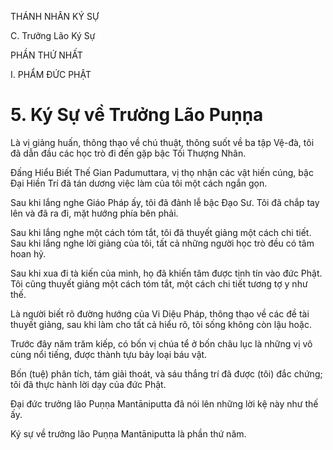 THÁNH NHÂN KÝ SỰ

C. Trưởng Lão Ký Sự

PHẦN THỨ NHẤT

I. PHẨM ĐỨC PHẬT

# 5. Ký Sự về Trưởng Lão Puṇṇa

Là vị giảng huấn, thông thạo về chú thuật, thông suốt về ba tập Vệ-đà, tôi đã dẫn đầu các học trò đi đến gặp bậc Tối Thượng Nhân.

Đấng Hiểu Biết Thế Gian Padumuttara, vị thọ nhận các vật hiến cúng, bậc Đại Hiền Trí đã tán dương việc làm của tôi một cách ngắn gọn.

Sau khi lắng nghe Giáo Pháp ấy, tôi đã đảnh lễ bậc Đạo Sư. Tôi đã chắp tay lên và đã ra đi, mặt hướng phía bên phải.

Sau khi lắng nghe một cách tóm tắt, tôi đã thuyết giảng một cách chi tiết. Sau khi lắng nghe lời giảng của tôi, tất cả những người học trò đều có tâm hoan hỷ.

Sau khi xua đi tà kiến của mình, họ đã khiến tâm được tịnh tín vào đức Phật. Tôi cũng thuyết giảng một cách tóm tắt, một cách chi tiết tương tợ y như thế.

Là người biết rõ đường hướng của Vi Diệu Pháp, thông thạo về các đề tài thuyết giảng, sau khi làm cho tất cả hiểu rõ, tôi sống không còn lậu hoặc.

Trước đây năm trăm kiếp, có bốn vị chúa tể ở bốn châu lục là những vị vô cùng nổi tiếng, được thành tựu bảy loại báu vật.

Bốn (tuệ) phân tích, tám giải thoát, và sáu thắng trí đã được (tôi) đắc chứng; tôi đã thực hành lời dạy của đức Phật.

Đại đức trưởng lão Puṇṇa Mantāniputta đã nói lên những lời kệ này như thế ấy.

Ký sự về trưởng lão Puṇṇa Mantāniputta là phần thứ năm.
